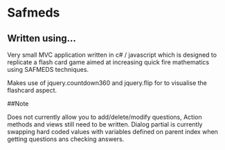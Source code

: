 # Safmeds

## Written using...

Very small MVC application written in c# / javascript which is designed to replicate a flash card game aimed at increasing quick fire mathematics using SAFMEDS techniques.

Makes use of jquery.countdown360 and jquery.flip for to visualise the flashcard aspect.  

##Note

Does not currently allow you to add/delete/modify questions, Action methods and views still need to be written.
Dialog partial is currently swapping hard coded values with variables defined on parent index when getting questions ans checking answers.
